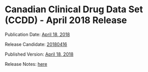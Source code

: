 # Canadian Clinical Drug Data Set (CCDD) - April 2018 Release

Publication Date: [April 18, 2018](https://tgateway.infoway-inforoute.ca/ccdd.html?id=2.16.840.1.113883.2.20.6.1&versionid=20180418)

Release Candidate: [20180416](https://github.com/hres/formulary/tree/folder_reorg/releases/20180416)

Published Version: [April 18, 2018](https://tgateway.infoway-inforoute.ca/ccdd.html?id=2.16.840.1.113883.2.20.6.1&versionid=20180418)

Release Notes: [here](https://infoscribe.infoway-inforoute.ca/display/CCDD/20180419)



